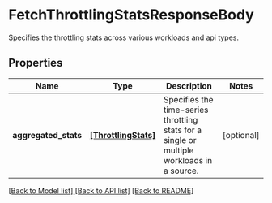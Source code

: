 # FetchThrottlingStatsResponseBody

Specifies the throttling stats across various workloads and api types.

## Properties
Name | Type | Description | Notes
------------ | ------------- | ------------- | -------------
**aggregated_stats** | [**[ThrottlingStats]**](ThrottlingStats.md) | Specifies the time-series throttling stats for a single or multiple workloads in a source. | [optional] 

[[Back to Model list]](../README.md#documentation-for-models) [[Back to API list]](../README.md#documentation-for-api-endpoints) [[Back to README]](../README.md)


